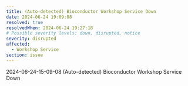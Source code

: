 ```yaml
---
title: (Auto-detected) Bioconductor Workshop Service Down
date: 2024-06-24 19:09:08
resolved: true
resolvedWhen: 2024-06-24 19:27:18
# Possible severity levels: down, disrupted, notice
severity: disrupted
affected:
  - Workshop Service
section: issue
---
```


2024-06-24-15-09-08 (Auto-detected) Bioconductor Workshop Service Down

